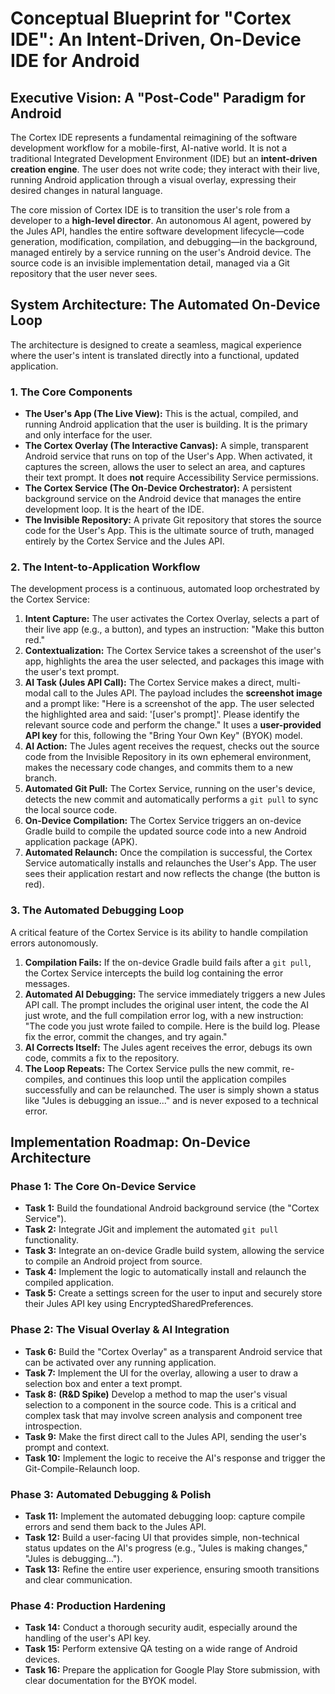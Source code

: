# Conceptual Blueprint for "Cortex IDE": An Intent-Driven, On-Device IDE for Android

## **Executive Vision: A "Post-Code" Paradigm for Android**

The Cortex IDE represents a fundamental reimagining of the software development workflow for a mobile-first, AI-native world. It is not a traditional Integrated Development Environment (IDE) but an **intent-driven creation engine**. The user does not write code; they interact with their live, running Android application through a visual overlay, expressing their desired changes in natural language.

The core mission of Cortex IDE is to transition the user's role from a developer to a **high-level director**. An autonomous AI agent, powered by the Jules API, handles the entire software development lifecycle—code generation, modification, compilation, and debugging—in the background, managed entirely by a service running on the user's Android device. The source code is an invisible implementation detail, managed via a Git repository that the user never sees.

## **System Architecture: The Automated On-Device Loop**

The architecture is designed to create a seamless, magical experience where the user's intent is translated directly into a functional, updated application.

### **1. The Core Components**

*   **The User's App (The Live View):** This is the actual, compiled, and running Android application that the user is building. It is the primary and only interface for the user.
*   **The Cortex Overlay (The Interactive Canvas):** A simple, transparent Android service that runs on top of the User's App. When activated, it captures the screen, allows the user to select an area, and captures their text prompt. It does **not** require Accessibility Service permissions.
*   **The Cortex Service (The On-Device Orchestrator):** A persistent background service on the Android device that manages the entire development loop. It is the heart of the IDE.
*   **The Invisible Repository:** A private Git repository that stores the source code for the User's App. This is the ultimate source of truth, managed entirely by the Cortex Service and the Jules API.

### **2. The Intent-to-Application Workflow**

The development process is a continuous, automated loop orchestrated by the Cortex Service:

1.  **Intent Capture:** The user activates the Cortex Overlay, selects a part of their live app (e.g., a button), and types an instruction: "Make this button red."
2.  **Contextualization:** The Cortex Service takes a screenshot of the user's app, highlights the area the user selected, and packages this image with the user's text prompt.
3.  **AI Task (Jules API Call):** The Cortex Service makes a direct, multi-modal call to the Jules API. The payload includes the **screenshot image** and a prompt like: "Here is a screenshot of the app. The user selected the highlighted area and said: '[user's prompt]'. Please identify the relevant source code and perform the change." It uses a **user-provided API key** for this, following the "Bring Your Own Key" (BYOK) model.
4.  **AI Action:** The Jules agent receives the request, checks out the source code from the Invisible Repository in its own ephemeral environment, makes the necessary code changes, and commits them to a new branch.
5.  **Automated Git Pull:** The Cortex Service, running on the user's device, detects the new commit and automatically performs a `git pull` to sync the local source code.
6.  **On-Device Compilation:** The Cortex Service triggers an on-device Gradle build to compile the updated source code into a new Android application package (APK).
7.  **Automated Relaunch:** Once the compilation is successful, the Cortex Service automatically installs and relaunches the User's App. The user sees their application restart and now reflects the change (the button is red).

### **3. The Automated Debugging Loop**

A critical feature of the Cortex Service is its ability to handle compilation errors autonomously.

1.  **Compilation Fails:** If the on-device Gradle build fails after a `git pull`, the Cortex Service intercepts the build log containing the error messages.
2.  **Automated AI Debugging:** The service immediately triggers a new Jules API call. The prompt includes the original user intent, the code the AI just wrote, and the full compilation error log, with a new instruction: "The code you just wrote failed to compile. Here is the build log. Please fix the error, commit the changes, and try again."
3.  **AI Corrects Itself:** The Jules agent receives the error, debugs its own code, commits a fix to the repository.
4.  **The Loop Repeats:** The Cortex Service pulls the new commit, re-compiles, and continues this loop until the application compiles successfully and can be relaunched. The user is simply shown a status like "Jules is debugging an issue..." and is never exposed to a technical error.

## **Implementation Roadmap: On-Device Architecture**

### **Phase 1: The Core On-Device Service**
*   **Task 1:** Build the foundational Android background service (the "Cortex Service").
*   **Task 2:** Integrate JGit and implement the automated `git pull` functionality.
*   **Task 3:** Integrate an on-device Gradle build system, allowing the service to compile an Android project from source.
*   **Task 4:** Implement the logic to automatically install and relaunch the compiled application.
*   **Task 5:** Create a settings screen for the user to input and securely store their Jules API key using EncryptedSharedPreferences.

### **Phase 2: The Visual Overlay & AI Integration**
*   **Task 6:** Build the "Cortex Overlay" as a transparent Android service that can be activated over any running application.
*   **Task 7:** Implement the UI for the overlay, allowing a user to draw a selection box and enter a text prompt.
*   **Task 8:** **(R&D Spike)** Develop a method to map the user's visual selection to a component in the source code. This is a critical and complex task that may involve screen analysis and component tree introspection.
*   **Task 9:** Make the first direct call to the Jules API, sending the user's prompt and context.
*   **Task 10:** Implement the logic to receive the AI's response and trigger the Git-Compile-Relaunch loop.

### **Phase 3: Automated Debugging & Polish**
*   **Task 11:** Implement the automated debugging loop: capture compile errors and send them back to the Jules API.
*   **Task 12:** Build a user-facing UI that provides simple, non-technical status updates on the AI's progress (e.g., "Jules is making changes," "Jules is debugging...").
*   **Task 13:** Refine the entire user experience, ensuring smooth transitions and clear communication.

### **Phase 4: Production Hardening**
*   **Task 14:** Conduct a thorough security audit, especially around the handling of the user's API key.
*   **Task 15:** Perform extensive QA testing on a wide range of Android devices.
*   **Task 16:** Prepare the application for Google Play Store submission, with clear documentation for the BYOK model.
